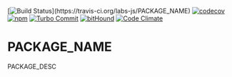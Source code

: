 [![Build Status](https://travis-ci.org/labs-js/PACKAGE_NAME.svg?)](https://travis-ci.org/labs-js/PACKAGE_NAME)
[![codecov](https://codecov.io/gh/labs-js/PACKAGE_NAME/branch/develop/graph/badge.svg)](https://codecov.io/gh/labs-js/PACKAGE_NAME)
[![npm](https://img.shields.io/npm/v/PACKAGE_NAME.svg?style=flat)](https://www.npmjs.com/package/PACKAGE_NAME)
[![Turbo Commit](https://img.shields.io/badge/Turbo_Commit-on-3DD1F2.svg)](https://github.com/labs-js/turbo-git/blob/master/CONVENTION.md)
[![bitHound](https://www.bithound.io/github/labs-js/PACKAGE_NAME/badges/score.svg)](https://www.bithound.io/github/labs-js/PACKAGE_NAME)
[![Code Climate](https://codeclimate.com/github/labs-js/PACKAGE_NAME/badges/gpa.svg)](https://codeclimate.com/github/labs-js/PACKAGE_NAME)

# PACKAGE_NAME

PACKAGE_DESC
